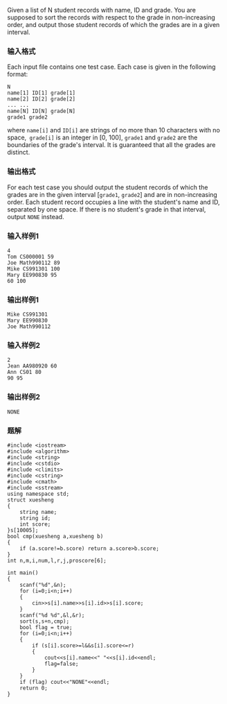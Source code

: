 Given a list of N student records with name, ID and grade. You are supposed to sort the records with respect to the grade in non-increasing order, and output those student records of which the grades are in a given interval.
### 输入格式
Each input file contains one test case. Each case is given in the following format:
```
N
name[1] ID[1] grade[1]
name[2] ID[2] grade[2]
... ...
name[N] ID[N] grade[N]
grade1 grade2
```
where `name[i]` and `ID[i]` are strings of no more than 10 characters with no space,` grade[i]` is an integer in [0, 100], `grade1` and `grade2` are the boundaries of the grade's interval. It is guaranteed that all the grades are distinct.
### 输出格式
For each test case you should output the student records of which the grades are in the given interval [`grade1`, `grade2`] and are in non-increasing order. Each student record occupies a line with the student's name and ID, separated by one space. If there is no student's grade in that interval, output `NONE` instead.
### 输入样例1
```
4
Tom CS000001 59
Joe Math990112 89
Mike CS991301 100
Mary EE990830 95
60 100
```
### 输出样例1
```
Mike CS991301
Mary EE990830
Joe Math990112
```
### 输入样例2
```
2
Jean AA980920 60
Ann CS01 80
90 95
```
### 输出样例2
```
NONE
```

### 题解
```
#include <iostream>
#include <algorithm>
#include <string>
#include <cstdio>
#include <climits>
#include <cstring>
#include <cmath>
#include <sstream>
using namespace std;
struct xuesheng
{
    string name;
    string id;
    int score;
}s[10005];
bool cmp(xuesheng a,xuesheng b)
{
    if (a.score!=b.score) return a.score>b.score;
}
int n,m,i,num,l,r,j,proscore[6];

int main()
{
    scanf("%d",&n);
    for (i=0;i<n;i++)
    {
        cin>>s[i].name>>s[i].id>>s[i].score;
    }
    scanf("%d %d",&l,&r);
    sort(s,s+n,cmp);
    bool flag = true;
    for (i=0;i<n;i++)
    {
        if (s[i].score>=l&&s[i].score<=r)
        {
            cout<<s[i].name<<" "<<s[i].id<<endl;
            flag=false;
        }
    }
    if (flag) cout<<"NONE"<<endl;
    return 0;
}
```
